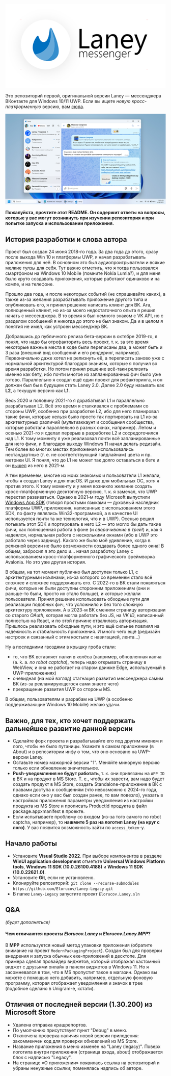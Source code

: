 <p align="center"><picture>
  <source media="(prefers-color-scheme: dark)" width="480px" srcset="Screenshots/logo_dark.png">
  <source media="(prefers-color-scheme: light)" width="480px" srcset="Screenshots/logo_light.png">
  <img alt="Logo" src="Screenshots/logo_light.png">
</picture></p>

Это репозиторий первой, оригинальной версии Laney — мессенджера ВКонтакте для Windows 10/11 UWP. Если вы ищете _новую кросс-платформенную_ версию, вам [сюда](https://github.com/Elorucov/Laney-Avalonia). 

<picture align="center">
  <source media="(prefers-color-scheme: dark)" srcset="Screenshots/Screenshot_dark.webp">
  <source media="(prefers-color-scheme: light)" srcset="Screenshots/Screenshot_light.webp">
  <img alt="Windows screenshot" src="Screenshots/Screenshot_light.png">
</picture>

__Пожалуйста, прочтите этот README. Он содержит ответы на вопросы, которые у вас могут возникнуть при изучении репозитория и при попытке запуска и использовании приложения.__

## История разработки и слова автора
Проект был создан 24 июня 2018-го года. За два года до этого, сразу после выхода Win 10 и платформы UWP, я начал разрабатывать приложения для неё. В основном это был аудиопроигрыватели и всякие мелкие тулзы для себя. Тут важно отметить, что я тогда пользовался смартфоном на Windows 10 Mobile (помните Nokia Lumia?), и для меня было круто создавать приложения, которые работают одинаково и на компе, и на телефоне.

Прошло два года, и после некоторых событий (не спрашивайте каких), а также из-за желания разрабатывать приложение другого типа и опубликовать его, я принял решение написать клиент для ВК. Ага, полноценный клиент, но из-за моего недостаточного опыта я решил начать с мессенджера. В то время я был немного знаком с VK API, но с разделом сообщений я никогда до этого не был знаком. Да и в целом я понятия не имел, как устроен мессенджер ВК.

Добравшись до публичного релиза бета-версии в октябре 2019-го, я понял, что надо бы отрефакторить весь проект, т. к. за это время некоторые важные места в коде были переписаны два, а может быть и 3 раза (внешний вид сообщений и его рендеринг, например). Первоначально даже хотел не релизнуть её, а переписать заново уже с нормальной архитектурой благодаря знаниям, которые я получил во время разработки. Но потом принял решение всё-таки релизить именно как бету, ибо почти многое из запланированных фич было уже готово. Параллельно я создал ещё один проект для рефакторинга, и он должен был бы в будущем стать Laney 2.0. Далее 2.0 буду называть как __L2__, а текущую версию как __L1__. 

Весь 2020 и половину 2021-го я дорабатывал L1 и параллельно разрабатывал L2. Всё это время я сталкивался с проблемами со стороны UWP, особенно при разработке L2, ибо для него планировал такие фичи, которые нельзя было просто так портировать на L1 из-за архитектурных различий (мультиаккаунт и сообщения сообщества, которые работали параллельно в разных окнах, например). Летом и осенью 2021-го я сделал перерыв в разработке L2 и сосредоточился над L1. К тому моменту я уже реализовал почти всё запланированные для него фичи, и благодаря выходу Windows 11 начал делать редизайн. Тем более во многих местах приложения использовались нестандартные (т. е. не соответствующий гайдлайнам) цвета и пр. метрики UI. Я понял, что до L1 не может так долго оставаться в бете и он [вышел](https://vk.com/wall-171015120_166) из него в 2021-м.

А тем временем, многие из моих знакомых и пользователи L1 желали, чтобы я создал Laney и для macOS. И даже для мобильных ОС, хотя я против этого. К тому моменту и у меня возникло желание создать кросс-платформенную десктопную версию, т. к. я замечал, что UWP перестал развиваться. Однако в 2021-м году Microsoft выпустили [Windows App SDK](https://aka.ms/winappsdk) (говоря простыми языками — духовный наследник платформы UWP, приложения, написанные с использованием этого SDK, по факту являлись Win32-программой, а в качестве UI используется почти та же технология, что и в UWP). Осенью решил потыкать этот SDK и портировать в него L2 — это могло бы дать такие фичи, как полноценная работа в фоне (и _сворачивание в трей!_) и, как я надеялся, нормальная работа с несколькими окнами (ибо в UWP это работало через задницу). Какого же было моё удивление, когда в релизной версии не было возможности создавать более одного окна! В общем, забросил я это дело и... начал разработку Laney с использованием кросс-платформенного графического фреймворка Avalonia. Но это уже другая история.

В общем, на тот момент публично был доступен только L1, с архитектурными изъянами, из-за которого со временем стало всё сложнее и сложнее поддерживать его. С 2022-го в ВК стали появляться фичи, которые не были доступны сторонним приложениям (они и раньше-то были, просто их стало больше), и которые желали пользователи. Принял решение использовать обходные пути для реализации подобных фич, что усложнило и без того сложную архитектуру приложения. А в 2023-м ВК сменили страницу авторизации со старого _OAuth_, которая могла работать без JS, на _VK ID_, написанный полностью на React, и по этой причине отвалилась авторизация. Пришлось реализовать обходные пути, и это ещё сильнее повлиял на надёжность и стабильность приложения. И много чего ещё (редизайн настроек и связанный с этим костыли с навигацией, лента...)

Ну а последними гвоздями в крышку гроба стали:
* то, что ВК вставляет палки в колёса (например, обновленная капча (a. k. a. _no robot captcha_), теперь надо открывать страницу в WebView, и она не работает на старом движке Edge, используемый в UWP-приложениях)
* очевидная (на мой взгляд) стагнация развития мессенджера самим ВК (из-за рекламирующегося сами знаете чего)
* прекращение развития UWP со стороны MS.

В общем, пользователям и разрабам на UWP (а особенно поддерживающие Windows 10 Mobile) желаю удачи.

## Важно, для тех, кто хочет поддержать дальнейшее развитие данной версии
* Сделайте форк проекта и разрабатывайте его под другим именем и лого, чтобы не было путаницы. Укажите в самом приложении (в About) и в репозитории инфу о том, что оно основано на UWP-версии Laney.
* Оставьте номер мажорной версии "1". Меняйте минорную версию только если обновление значительное.
* __Push-уведомления не будут работать__, т. к. они привязаны на `APP ID` в ВК и на продукт в MS Store. Т. е., чтобы их завести, вам надо будет создать продукт в MS Store, создать Standalone-приложение в ВК с правами доступа к сообщениям (что невозможно с 2024-го года, однако если оно у вас был создан ранее, то вам повезло), указать в настройках приложения параметры уведомления из настройки продукта из MS Store и прописать ProductId продукта в файл package.appxmanifest в проекте.
* Если испытываете проблему со входом (из-за того самого no robot captcha, например), то __нажмите 5 раз на логотип Laney (на круг с лого)__. У вас появится возможность зайти по `access_token`-у.

## Начало работы
* Установите __Visual Studio 2022__. При выборе компонентов в разделе __WinUI application development__ отметьте __Universal Windows Platform tools__, __Windows 11 SDK (10.0.26100.4188)__ и __Windows 11 SDK (10.0.22621.0)__.
* Установите __Git__, если не установлено.
* Клонируйте репозиторий: `git clone --recurse-submodules https://github.com/Elorucov/Laney-Legacy.git`
* В папке `Laney-Legacy` запустите проект `Elorucov.Laney.sln`

## Q&A
_(будет дополняться)_
#### Чем отличаются проекты _Elorucov.Laney_ и _Elorucov.Laney.MPP_?
В __MPP__ используется новый метод упаковки приложения (обратите внимание на проект `ModernPackagingProject`). Создан был для проверки внедрения и запуска обычных exe-приложений в десктопе. Для примера сделал провайдер виджетов, который отображал кастомный виджет с друзьями онлайн в панели виджетов в Windows 11. Но я засомневался в том, что в MS пропустит такое в магазин. Однако вы можете с помощью него добавить, например, отдельную фоновую программу, которая отображает уведомления и значок в трее (подобное сделано в Unigram-е, кстати).

## Отличия от последней версии (1.30.200) из Microsoft Store
* Удалена отправка крашрепортов.
* По умолчанию присутствует пункт "Debug" в меню.
* Отключена проверка наличия новой версии прилодения: закомменчен код для проверки обновлений из MS Store.
* Название приложения в меню изменён на "Laney (legacy)". Поверх логотипа внутри приложения (страница входа, about) отображается блок с надписью "Legacy".
* На странице «О приложении» появилась ссылка на репозиторий и убраны ненужные ссылки; поменялась надпись об авторе.

